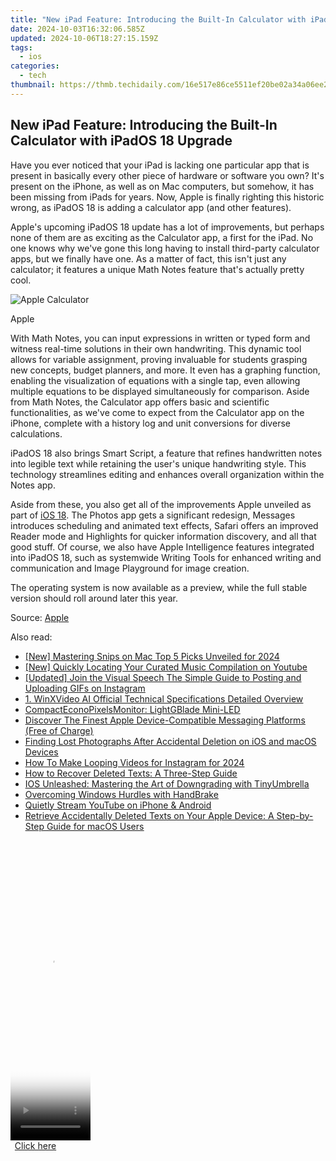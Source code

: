 ```yaml
---
title: "New iPad Feature: Introducing the Built-In Calculator with iPadOS 18 Upgrade"
date: 2024-10-03T16:32:06.585Z
updated: 2024-10-06T18:27:15.159Z
tags:
  - ios
categories:
  - tech
thumbnail: https://thmb.techidaily.com/16e517e86ce5511ef20be02a34a06ee211f62f0d8653c2cec4d55484854e4b69.jpg
---
```


## New iPad Feature: Introducing the Built-In Calculator with iPadOS 18 Upgrade

Have you ever noticed that your iPad is lacking one particular app that is present in basically every other piece of hardware or software you own? It's present on the iPhone, as well as on Mac computers, but somehow, it has been missing from iPads for years. Now, Apple is finally righting this historic wrong, as iPadOS 18 is adding a calculator app (and other features).

 Apple's upcoming iPadOS 18 update has a lot of improvements, but perhaps none of them are as exciting as the Calculator app, a first for the iPad. No one knows why we've gone this long having to install third-party calculator apps, but we finally have one. As a matter of fact, this isn't just any calculator; it features a unique Math Notes feature that's actually pretty cool.

![Apple Calculator](https://static1.howtogeekimages.com/wordpress/wp-content/uploads/2024/06/apple-calculator.png) 

Apple 

 With Math Notes, you can input expressions in written or typed form and witness real-time solutions in their own handwriting. This dynamic tool allows for variable assignment, proving invaluable for students grasping new concepts, budget planners, and more. It even has a graphing function, enabling the visualization of equations with a single tap, even allowing multiple equations to be displayed simultaneously for comparison. Aside from Math Notes, the Calculator app offers basic and scientific functionalities, as we've come to expect from the Calculator app on the iPhone, complete with a history log and unit conversions for diverse calculations.

 iPadOS 18 also brings Smart Script, a feature that refines handwritten notes into legible text while retaining the user's unique handwriting style. This technology streamlines editing and enhances overall organization within the Notes app.

 Aside from these, you also get all of the improvements Apple unveiled as part of [iOS 18](https://some-guidance.techidaily.com/2024-approved-the-ultimate-visual-companion-premium-webcams-for-podcasts/). The Photos app gets a significant redesign, Messages introduces scheduling and animated text effects, Safari offers an improved Reader mode and Highlights for quicker information discovery, and all that good stuff. Of course, we also have Apple Intelligence features integrated into iPadOS 18, such as systemwide Writing Tools for enhanced writing and communication and Image Playground for image creation.

 The operating system is now available as a preview, while the full stable version should roll around later this year.

 Source: [Apple](https://www.apple.com/newsroom/2024/06/ipados-18-introduces-powerful-intelligence-features-and-apps-for-apple-pencil/)

<ins class="adsbygoogle"
     style="display:block"
     data-ad-format="autorelaxed"
     data-ad-client="ca-pub-7571918770474297"
     data-ad-slot="1223367746"></ins>

<ins class="adsbygoogle"
     style="display:block"
     data-ad-client="ca-pub-7571918770474297"
     data-ad-slot="8358498916"
     data-ad-format="auto"
     data-full-width-responsive="true"></ins>

<span class="atpl-alsoreadstyle">Also read:</span>
<div><ul>
<li><a href="https://digital-screen-recording.techidaily.com/new-mastering-snips-on-mac-top-5-picks-unveiled-for-2024/"><u>[New] Mastering Snips on Mac Top 5 Picks Unveiled for 2024</u></a></li>
<li><a href="https://youtube-stream.techidaily.com/new-quickly-locating-your-curated-music-compilation-on-youtube/"><u>[New] Quickly Locating Your Curated Music Compilation on Youtube</u></a></li>
<li><a href="https://instagram-videos.techidaily.com/updated-join-the-visual-speech-the-simple-guide-to-posting-and-uploading-gifs-on-instagram/"><u>[Updated] Join the Visual Speech The Simple Guide to Posting and Uploading GIFs on Instagram</u></a></li>
<li><a href="https://some-guidance.techidaily.com/1-winxvideo-ai-official-technical-specifications-detailed-overview/"><u>1. WinXVideo AI Official Technical Specifications Detailed Overview</u></a></li>
<li><a href="https://games-able.techidaily.com/compacteconopixelsmonitor-lightgblade-mini-led/"><u>CompactEconoPixelsMonitor: LightGBlade Mini-LED</u></a></li>
<li><a href="https://os-tips.techidaily.com/discover-the-finest-apple-device-compatible-messaging-platforms-free-of-charge/"><u>Discover The Finest Apple Device-Compatible Messaging Platforms (Free of Charge)</u></a></li>
<li><a href="https://os-tips.techidaily.com/finding-lost-photographs-after-accidental-deletion-on-ios-and-macos-devices/"><u>Finding Lost Photographs After Accidental Deletion on iOS and macOS Devices</u></a></li>
<li><a href="https://instagram-video-recordings.techidaily.com/how-to-make-looping-videos-for-instagram-for-2024/"><u>How To Make Looping Videos for Instagram for 2024</u></a></li>
<li><a href="https://os-tips.techidaily.com/how-to-recover-deleted-texts-a-three-step-guide/"><u>How to Recover Deleted Texts: A Three-Step Guide</u></a></li>
<li><a href="https://os-tips.techidaily.com/ios-unleashed-mastering-the-art-of-downgrading-with-tinyumbrella/"><u>IOS Unleashed: Mastering the Art of Downgrading with TinyUmbrella</u></a></li>
<li><a href="https://win11.techidaily.com/overcoming-windows-hurdles-with-handbrake/"><u>Overcoming Windows Hurdles with HandBrake</u></a></li>
<li><a href="https://youtube-tips.techidaily.com/ly-stream-youtube-on-iphone-and-android/"><u>Quietly Stream YouTube on iPhone & Android</u></a></li>
<li><a href="https://os-tips.techidaily.com/retrieve-accidentally-deleted-texts-on-your-apple-device-a-step-by-step-guide-for-macos-users/"><u>Retrieve Accidentally Deleted Texts on Your Apple Device: A Step-by-Step Guide for macOS Users</u></a></li>
</ul></div>

<!-- affiliate ads begin -->
<span id="1977006">
					<video width="128" height="480" style="cursor:pointer"
           poster="//a.impactradius-go.com/display-clicktoplayimage/1977006.png"
           onclick="if(!this.playClicked){this.play();this.setAttribute('controls',true);this.playClicked=true;}">
	   <source src="//a.impactradius-go.com/display-ad/22993-1977006">
	   <img src="//a.impactradius-go.com/display-clicktoplayimage/1977006.png" style="border: none; height: 100%; width: 100%; object-fit: contain">
	</video>
	<div style="width:80px;text-align:center"><a href="javascript:window.open(decodeURIComponent('https%3A%2F%2Fhomestyler.sjv.io%2Fc%2F5597632%2F1977006%2F22993'), '_blank');void(0);">Click here</a></div>
</span>
<img height="0" width="0" src="https://imp.pxf.io/i/5597632/1977006/22993" style="position:absolute;visibility:hidden;" border="0" />
<!-- affiliate ads end -->


